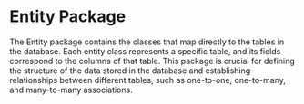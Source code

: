 # Entity Package

The Entity package contains the classes that map directly to the tables in the database. Each entity class represents a specific table, and its fields correspond to the columns of that table. This package is crucial for defining the structure of the data stored in the database and establishing relationships between different tables, such as one-to-one, one-to-many, and many-to-many associations.
